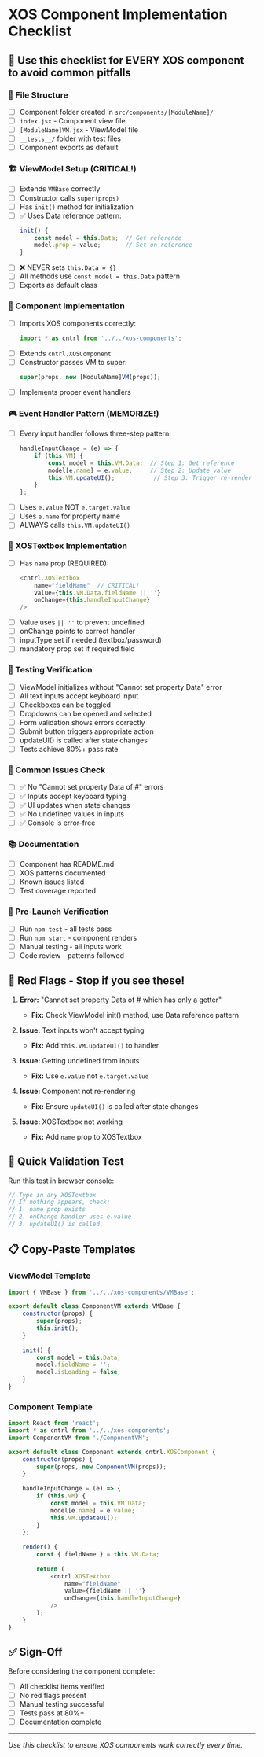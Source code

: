 # XOS Component Implementation Checklist

## 🎯 Use this checklist for EVERY XOS component to avoid common pitfalls

### 📁 File Structure
- [ ] Component folder created in `src/components/[ModuleName]/`
- [ ] `index.jsx` - Component view file
- [ ] `[ModuleName]VM.jsx` - ViewModel file
- [ ] `__tests__/` folder with test files
- [ ] Component exports as default

### 🏗️ ViewModel Setup (CRITICAL!)
- [ ] Extends `VMBase` correctly
- [ ] Constructor calls `super(props)`
- [ ] Has `init()` method for initialization
- [ ] ✅ Uses Data reference pattern:
  ```javascript
  init() {
      const model = this.Data;  // Get reference
      model.prop = value;       // Set on reference
  }
  ```
- [ ] ❌ NEVER sets `this.Data = {}`
- [ ] All methods use `const model = this.Data` pattern
- [ ] Exports as default class

### 🎨 Component Implementation
- [ ] Imports XOS components correctly:
  ```javascript
  import * as cntrl from '../../xos-components';
  ```
- [ ] Extends `cntrl.XOSComponent`
- [ ] Constructor passes VM to super:
  ```javascript
  super(props, new [ModuleName]VM(props));
  ```
- [ ] Implements proper event handlers

### 🎮 Event Handler Pattern (MEMORIZE!)
- [ ] Every input handler follows three-step pattern:
  ```javascript
  handleInputChange = (e) => {
      if (this.VM) {
          const model = this.VM.Data;  // Step 1: Get reference
          model[e.name] = e.value;     // Step 2: Update value
          this.VM.updateUI();           // Step 3: Trigger re-render
      }
  };
  ```
- [ ] Uses `e.value` NOT `e.target.value`
- [ ] Uses `e.name` for property name
- [ ] ALWAYS calls `this.VM.updateUI()`

### 📝 XOSTextbox Implementation
- [ ] Has `name` prop (REQUIRED):
  ```javascript
  <cntrl.XOSTextbox
      name="fieldName"  // CRITICAL!
      value={this.VM.Data.fieldName || ''}
      onChange={this.handleInputChange}
  />
  ```
- [ ] Value uses `|| ''` to prevent undefined
- [ ] onChange points to correct handler
- [ ] inputType set if needed (textbox/password)
- [ ] mandatory prop set if required field

### 🧪 Testing Verification
- [ ] ViewModel initializes without "Cannot set property Data" error
- [ ] All text inputs accept keyboard input
- [ ] Checkboxes can be toggled
- [ ] Dropdowns can be opened and selected
- [ ] Form validation shows errors correctly
- [ ] Submit button triggers appropriate action
- [ ] updateUI() is called after state changes
- [ ] Tests achieve 80%+ pass rate

### 🐛 Common Issues Check
- [ ] ✅ No "Cannot set property Data of #<VMBase>" errors
- [ ] ✅ Inputs accept keyboard typing
- [ ] ✅ UI updates when state changes
- [ ] ✅ No undefined values in inputs
- [ ] ✅ Console is error-free

### 📚 Documentation
- [ ] Component has README.md
- [ ] XOS patterns documented
- [ ] Known issues listed
- [ ] Test coverage reported

### 🚀 Pre-Launch Verification
- [ ] Run `npm test` - all tests pass
- [ ] Run `npm start` - component renders
- [ ] Manual testing - all inputs work
- [ ] Code review - patterns followed

## 🔴 Red Flags - Stop if you see these!

1. **Error:** "Cannot set property Data of #<VMBase> which has only a getter"
   - **Fix:** Check ViewModel init() method, use Data reference pattern

2. **Issue:** Text inputs won't accept typing
   - **Fix:** Add `this.VM.updateUI()` to handler

3. **Issue:** Getting undefined from inputs
   - **Fix:** Use `e.value` not `e.target.value`

4. **Issue:** Component not re-rendering
   - **Fix:** Ensure `updateUI()` is called after state changes

5. **Issue:** XOSTextbox not working
   - **Fix:** Add `name` prop to XOSTextbox

## 🎯 Quick Validation Test

Run this test in browser console:
```javascript
// Type in any XOSTextbox
// If nothing appears, check:
// 1. name prop exists
// 2. onChange handler uses e.value
// 3. updateUI() is called
```

## 📋 Copy-Paste Templates

### ViewModel Template
```javascript
import { VMBase } from '../../xos-components/VMBase';

export default class ComponentVM extends VMBase {
    constructor(props) {
        super(props);
        this.init();
    }
    
    init() {
        const model = this.Data;
        model.fieldName = '';
        model.isLoading = false;
    }
}
```

### Component Template
```javascript
import React from 'react';
import * as cntrl from '../../xos-components';
import ComponentVM from './ComponentVM';

export default class Component extends cntrl.XOSComponent {
    constructor(props) {
        super(props, new ComponentVM(props));
    }
    
    handleInputChange = (e) => {
        if (this.VM) {
            const model = this.VM.Data;
            model[e.name] = e.value;
            this.VM.updateUI();
        }
    };
    
    render() {
        const { fieldName } = this.VM.Data;
        
        return (
            <cntrl.XOSTextbox
                name="fieldName"
                value={fieldName || ''}
                onChange={this.handleInputChange}
            />
        );
    }
}
```

## ✅ Sign-Off

Before considering the component complete:
- [ ] All checklist items verified
- [ ] No red flags present
- [ ] Manual testing successful
- [ ] Tests pass at 80%+
- [ ] Documentation complete

---
*Use this checklist to ensure XOS components work correctly every time.*